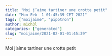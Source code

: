 ```yaml
---
title: "Moi j’aime tartiner une crotte petit"
date: "Mon Feb  1 01:45:39 CET 2021"
tags: ["moijaime", "pipotron"]
author: m1ch3l
categories: ["generated"]
slug: "moijaime/2021-02-01-01:45:39"
---
```


Moi j’aime tartiner une crotte petit
